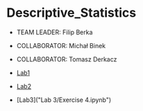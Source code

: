 # Descriptive_Statistics
- TEAM LEADER: Filip Berka
- COLLABORATOR: Michał Binek
- COLLABORATOR: Tomasz Derkacz

- [Lab1](Report1.ipynb)
- [Lab2](Exercises1to3.md)
- [Lab3]("Lab 3/Exercise 4.ipynb")
